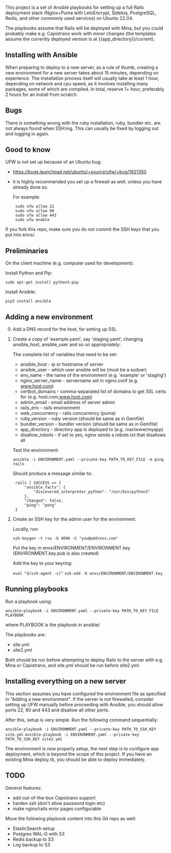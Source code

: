 This project is a set of Ansible playbooks for setting up a full Rails
deployment stack (Nginx+Puma with LetsEncrypt, Sidekiq, PostgreSQL,
Redis, and other commonly used services) on Ubuntu 22.04.

The playbooks assume that Rails will be deployed with Mina, but you
could probably make e.g. Capistrano work with minor changes (the
templates assume the currently deployed version is at
{{app_directory}}/current).

Installing with Ansible
-----------------------

When preparing to deploy to a new server, as a rule of thumb, creating
a new environment for a new server takes about 15 minutes, depending
on experience. The installation process itself will usually take at
least 1 hour, depending on network and cpu speed, as it involves
installing many packages, some of which are compiled. In total,
reserve 1+ hour, preferably 2 hours for an install from scratch.

Bugs
----

There is something wrong with the ruby installation, ruby, bundler
etc. are not always found when SSH:ing. This can usually be fixed
by logging out and logging in again.

Good to know
------------

UFW is not set up because of an Ubuntu bug:

 * https://bugs.launchpad.net/ubuntu/+source/ufw/+bug/1921350

 * it is highly recommended you set up a firewall as well, unless you
   have already done so.

   For example:

   ```
    sudo ufw allow 22
    sudo ufw allow 80
    sudo ufw allow 443
    sudo ufw enable
   ```

If you fork this repo, make sure you do not commit
the SSH keys that you put into envs/.

Preliminaries
-------------

On the client machine (e.g. computer used for development):

Install Python and Pip:

`sudo apt-get install python3-pip`

Install Ansible:

`pip3 install ansible`

Adding a new environment
------------------------

0. Add a DNS record for the host, for setting up SSL

1. Create a copy of 'example.yaml', say 'staging.yaml', changing
   ansible_host, ansible_user and so on appropriately:

   The complete list of variables that need to be set:

   * ansible_host - ip or hostname of server
   * ansible_user -  which user ansible will be (must be a sudoer)
   * env_name -  the name of the environment (e.g. 'example' or 'staging')
   * nginx_server_name - servername set in nginx.conf (e.g. www.host.com)
   * certbot_domains - comma-separated list of domains to get SSL certs for
(e.g. host.com,www.host.com)
   * admin_email - email address of server admin
   * rails_env - rails environment
   * web_concurrency - rails concurrency (puma)
   * ruby_version - ruby version (should be same as in Gemfile)
   * bundler_version - bundler version (should be same as in Gemfile)
   * app_directory - directory app is deployed to (e.g. /var/www/myapp)
   * disallow_robots - if set to yes, nginx sends a robots.txt that disallows all

   Test the environment:

   `ansible -i ENVIRONMENT.yaml --private-key PATH_TO_KEY_FILE -m ping rails`

   Should produce a message similar to:

   ```
    rails | SUCCESS => {
        "ansible_facts": {
            "discovered_interpreter_python": "/usr/bin/python3"
        },
        "changed": false,
        "ping": "pong"
    }
   ```
2. Create an SSH key for the admin user for the environment:

   Locally, run:

   `ssh-keygen -t rsa -b 4096 -C "you@address.com"`

   Put the key in envs/ENVIRONMENT/ENVIRONMENT.key (ENVIRONMENT.key.pub is also created)

   Add the key to your keyring:

   `eval "$(ssh-agent -s)"`
   `ssh-add -K envs/ENVIRONMENT/ENVIRONMENT.key`

Running playbooks
-----------------

Run a playbook using:

`ansible-playbook -i ENVIRONMENT.yaml --private-key PATH_TO_KEY_FILE PLAYBOOK`

where PLAYBOOK is the playbook in ansible/

The playbooks are:

 - site.yml
 - site2.yml

Both should be run before attempting to deploy Rails to the server
with e.g. Mina or Capistrano, and site.yml should be run before
site2.yml.

Installing everything on a new server
-------------------------------------

This section assumes you have configured the environment file as
specified in "Adding a new environment". If the server is not
firewalled, consider setting up UFW manually before proceeding with
Ansible, you should allow ports 22, 80 and 443 and disallow all other
ports.

After this, setup is very simple. Run the following command
sequentially:

`ansible-playbook -i ENVIRONMENT.yaml --private-key PATH_TO_SSH_KEY site.yml`
`ansible-playbook -i ENVIRONMENT.yaml --private-key PATH_TO_SSH_KEY site2.yml`

The environment is now properly setup, the next step is to configure
app deployment, which is beyond the scope of this project. If you have
an existing Mina deploy.rb, you should be able to deploy immediately.

TODO
----

General features:

- add out-of-the-box Capistrano support
- harden ssh (don't allow password login etc)
- make nginx/rails error pages configurable

Move the following playbook content into this Git repo as well:

- ElasticSearch setup
- Postgres WAL-G with S3
- Redis backup to S3
- Log backup to S3
